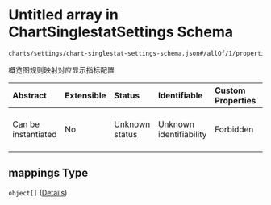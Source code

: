 # Untitled array in ChartSinglestatSettings Schema

```txt
charts/settings/chart-singlestat-settings-schema.json#/allOf/1/properties/mappings
```

概览图规则映射对应显示指标配置

| Abstract            | Extensible | Status         | Identifiable            | Custom Properties | Additional Properties | Access Restrictions | Defined In                                                                                                                     |
| :------------------ | :--------- | :------------- | :---------------------- | :---------------- | :-------------------- | :------------------ | :----------------------------------------------------------------------------------------------------------------------------- |
| Can be instantiated | No         | Unknown status | Unknown identifiability | Forbidden         | Allowed               | none                | [chart-singlestat-settings-schema.json\*](../out/charts/settings/chart-singlestat-settings-schema.json "open original schema") |

## mappings Type

`object[]` ([Details](chart-singlestat-settings-schema-allof-1-properties-mappings-items.md))
